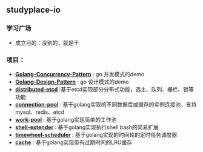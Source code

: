 ## studyplace-io
### 学习广场

- 成立目的：没别的，就是干

### 项目：

- [**Golang-Concurrency-Pattern**](https://github.com/studyplace-io/Golang-Concurrency-Pattern-Demo) : go 并发模式的demo
- [**Golang-Design-Pattern**](https://github.com/studyplace-io/Golang-Design-Pattern-Demo) : go 设计模式的demo
- [**distributed-etcd**](https://github.com/studyplace-io/distributed-etcd) :基于etcd实现部分分布式功能，选主、队列、栅栏、锁等功能
- [**connection-pool**](https://github.com/studyplace-io/connection-pool) : 基于golang实现的不同数据库或缓存的实例连接池，支持mysql、redis、etcd
- [**work-pool**](https://github.com/studyplace-io/work-pool) : 基于golang实现简单的工作池
- [**shell-extender**](https://github.com/studyplace-io/shell-extender) : 基于golang实现执行shell bash的简易扩展
- [**timewheel-scheduler**](https://github.com/studyplace-io/timewheel-sheduler-demo) : 基于golang实现的时间轮的定时任务调度器
- [**cache**](https://github.com/studyplace-io/cache-demo) : 基于golang实现带有过期时间的LRU缓存
